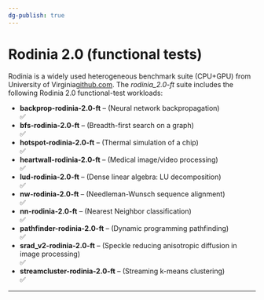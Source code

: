 ```yaml
---
dg-publish: true
---
```


# Rodinia 2.0 (functional tests)

Rodinia is a widely used heterogeneous benchmark suite (CPU+GPU) from University of Virginia[github.com](https://github.com/yuhc/gpu-rodinia#:~:text=The%20University%20of%20Virginia%20Rodinia,both%20multicore%20CPUs%20and%20GPUs). The _rodinia_2.0-ft_ suite includes the following Rodinia 2.0 functional-test workloads:

- **backprop-rodinia-2.0-ft** – (Neural network backpropagation)  
	 ✅
- **bfs-rodinia-2.0-ft** – (Breadth-first search on a graph)  
	 ✅
- **hotspot-rodinia-2.0-ft** – (Thermal simulation of a chip)  
	 ✅
- **heartwall-rodinia-2.0-ft** – (Medical image/video processing)  
	 ✅
- **lud-rodinia-2.0-ft** – (Dense linear algebra: LU decomposition)  
	 ✅
- **nw-rodinia-2.0-ft** – (Needleman-Wunsch sequence alignment)  
	 ✅
- **nn-rodinia-2.0-ft** – (Nearest Neighbor classification)  
	 ✅
- **pathfinder-rodinia-2.0-ft** – (Dynamic programming pathfinding)  
	 ✅
- **srad_v2-rodinia-2.0-ft** – (Speckle reducing anisotropic diffusion in image processing)  
	 ✅
- **streamcluster-rodinia-2.0-ft** – (Streaming k-means clustering)  
	 ✅

---
